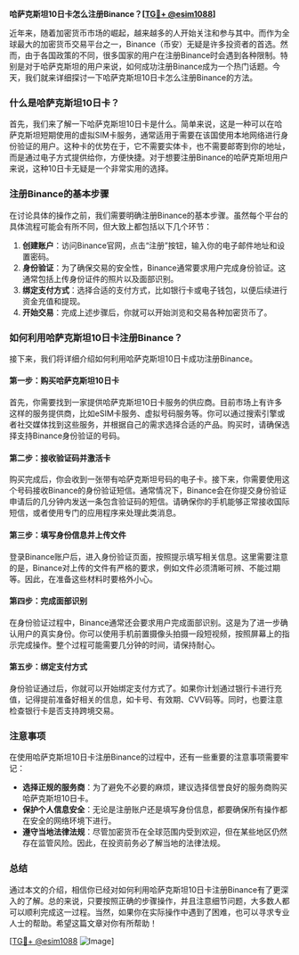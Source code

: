 **哈萨克斯坦10日卡怎么注册Binance？[[TG💪+ @esim1088](https://t.me/s/esim1088)]**

近年来，随着加密货币市场的崛起，越来越多的人开始关注和参与其中。而作为全球最大的加密货币交易平台之一，Binance（币安）无疑是许多投资者的首选。然而，由于各国政策的不同，很多国家的用户在注册Binance时会遇到各种限制。特别是对于哈萨克斯坦的用户来说，如何成功注册Binance成为一个热门话题。今天，我们就来详细探讨一下哈萨克斯坦10日卡怎么注册Binance的方法。

### 什么是哈萨克斯坦10日卡？

首先，我们来了解一下哈萨克斯坦10日卡是什么。简单来说，这是一种可以在哈萨克斯坦短期使用的虚拟SIM卡服务，通常适用于需要在该国使用本地网络进行身份验证的用户。这种卡的优势在于，它不需要实体卡，也不需要邮寄到你的地址，而是通过电子方式提供给你，方便快捷。对于想要注册Binance的哈萨克斯坦用户来说，这种10日卡无疑是一个非常实用的选择。

### 注册Binance的基本步骤

在讨论具体的操作之前，我们需要明确注册Binance的基本步骤。虽然每个平台的具体流程可能会有所不同，但大致上都包括以下几个环节：

1. **创建账户**：访问Binance官网，点击“注册”按钮，输入你的电子邮件地址和设置密码。
2. **身份验证**：为了确保交易的安全性，Binance通常要求用户完成身份验证。这通常包括上传身份证件的照片以及面部识别。
3. **绑定支付方式**：选择合适的支付方式，比如银行卡或电子钱包，以便后续进行资金充值和提现。
4. **开始交易**：完成上述步骤后，你就可以开始浏览和交易各种加密货币了。

### 如何利用哈萨克斯坦10日卡注册Binance？

接下来，我们将详细介绍如何利用哈萨克斯坦10日卡成功注册Binance。

#### 第一步：购买哈萨克斯坦10日卡

首先，你需要找到一家提供哈萨克斯坦10日卡服务的供应商。目前市场上有许多这样的服务提供商，比如eSIM卡服务、虚拟号码服务等。你可以通过搜索引擎或者社交媒体找到这些服务，并根据自己的需求选择合适的产品。购买时，请确保选择支持Binance身份验证的号码。

#### 第二步：接收验证码并激活卡

购买完成后，你会收到一张带有哈萨克斯坦号码的电子卡。接下来，你需要使用这个号码接收Binance的身份验证短信。通常情况下，Binance会在你提交身份验证申请后的几分钟内发送一条包含验证码的短信。请确保你的手机能够正常接收国际短信，或者使用专门的应用程序来处理此类消息。

#### 第三步：填写身份信息并上传文件

登录Binance账户后，进入身份验证页面，按照提示填写相关信息。这里需要注意的是，Binance对上传的文件有严格的要求，例如文件必须清晰可辨、不能过期等。因此，在准备这些材料时要格外小心。

#### 第四步：完成面部识别

在身份验证过程中，Binance通常还会要求用户完成面部识别。这是为了进一步确认用户的真实身份。你可以使用手机前置摄像头拍摄一段短视频，按照屏幕上的指示完成操作。整个过程可能需要几分钟的时间，请保持耐心。

#### 第五步：绑定支付方式

身份验证通过后，你就可以开始绑定支付方式了。如果你计划通过银行卡进行充值，记得提前准备好相关的信息，如卡号、有效期、CVV码等。同时，也要注意检查银行卡是否支持跨境交易。

### 注意事项

在使用哈萨克斯坦10日卡注册Binance的过程中，还有一些重要的注意事项需要牢记：

- **选择正规的服务商**：为了避免不必要的麻烦，建议选择信誉良好的服务商购买哈萨克斯坦10日卡。
- **保护个人信息安全**：无论是注册账户还是填写身份信息，都要确保所有操作都在安全的网络环境下进行。
- **遵守当地法律法规**：尽管加密货币在全球范围内受到欢迎，但在某些地区仍然存在监管风险。因此，在投资前务必了解当地的法律法规。

### 总结

通过本文的介绍，相信你已经对如何利用哈萨克斯坦10日卡注册Binance有了更深入的了解。总的来说，只要按照正确的步骤操作，并且注意细节问题，大多数人都可以顺利完成这一过程。当然，如果你在实际操作中遇到了困难，也可以寻求专业人士的帮助。希望这篇文章对你有所帮助！

[[TG💪+ @esim1088](https://t.me/s/esim1088) ![Image](https://i.postimg.cc/4NQfJmqS/Snipaste-2025-05-13-00-14-12.png)]